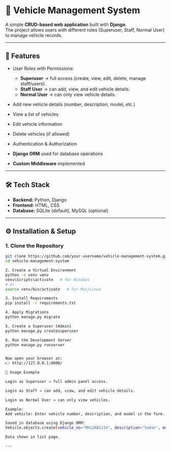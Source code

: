 # 🚗 Vehicle Management System  

A simple **CRUD-based web application** built with **Django**.  
The project allows users with different roles (Superuser, Staff, Normal User) to manage vehicle records.  

---

## 📌 Features  
- User Roles with Permissions:  
  - **Superuser** → full access (create, view, edit, delete, manage staff/users).  
  - **Staff User** → can add, view, and edit vehicle details.  
  - **Normal User** → can only view vehicle details.  

- Add new vehicle details (number, description, model, etc.)  
- View a list of vehicles  
- Edit vehicle information  
- Delete vehicles (if allowed)  
- Authentication & Authorization  
- **Django ORM** used for database operations  
- **Custom Middleware** implemented  

---

## 🛠️ Tech Stack  
- **Backend:** Python, Django  
- **Frontend:** HTML, CSS  
- **Database:** SQLite (default), MySQL (optional)  

---

## ⚙️ Installation & Setup  

### 1. Clone the Repository  
```bash
git clone https://github.com/your-username/vehicle-management-system.git
cd vehicle-management-system

2. Create a Virtual Environment
python -m venv venv
venv\Scripts\activate   # for Windows
# or
source venv/bin/activate   # for Mac/Linux

3. Install Requirements
pip install -r requirements.txt

4. Apply Migrations
python manage.py migrate

5. Create a Superuser (Admin)
python manage.py createsuperuser

6. Run the Development Server
python manage.py runserver


Now open your browser at:
👉 http://127.0.0.1:8000/

🧪 Usage Example

Login as Superuser → full admin panel access.

Login as Staff → can add, view, and edit vehicle details.

Login as Normal User → can only view vehicles.

Example:
Add vehicle: Enter vehicle number, description, and model in the form.

Saved in database using Django ORM:
Vehicle.objects.create(vehicle_no="MH12AB1234", description="Sedan", model="Honda City")

Data shown in list page.

--- 

